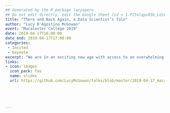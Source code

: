 ```yaml
---
## Generated by the R package lazyapero
## Do not edit directly, edit the Google Sheet [id = 1-PItelqpv0Sb_LdiEDqb8O3D_Roii5nVTL07IRVbRtA]
title: "There and Back Again, a Data Scientist’s Tale"
author: "Lucy D'Agostino McGowan"
event: "Macalester College 2019"
date: 2019-04-17T16:00:00
date_end: 2019-04-17T17:00:00
categories:
 - Invited
 - Keynote
excerpt: "We are in an exciting new age with access to an overwhelming amount of data and information. This talk will focus on three areas that have become increasingly important as a result. First, we will discuss the importance of reproducibility during this age of information overload. As quantitatively minded people, we are being pushed to innovate and develop best practices for reproducibility. We will talk a bit about tools that make this possible and the next steps in this important area. We will then discuss new opportunities for developing innovative methods, particularly in the observational research space. This portion will include a brief introduction to causal inference for the data scientist. Finally, we will examine the importance of well-developed communication skills for quantitatively savvy people. These aspects will be discussed in the context of my winding path to data science, speckled with some advice and lessons learned."
links:
- icon: images
  icon_pack: fas
  name: slides
  url: https://github.com/LucyMcGowan/talks/blob/master/2019-04-17_macalester/slides.pdf





---
```

